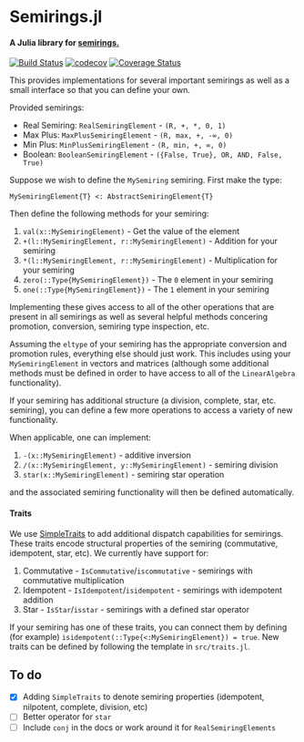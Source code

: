 # Semirings.jl
#### A Julia library for [semirings.](https://en.wikipedia.org/wiki/Semiring)


[![Build Status](https://travis-ci.com/mcognetta/Semirings.jl.svg?branch=master)](https://travis-ci.com/mcognetta/Semirings.jl)
[![codecov](https://codecov.io/gh/mcognetta/Semirings.jl/branch/master/graph/badge.svg)](https://codecov.io/gh/mcognetta/Semirings.jl)
[![Coverage Status](https://coveralls.io/repos/github/mcognetta/Semirings.jl/badge.svg?branch=master)](https://coveralls.io/github/mcognetta/Semirings.jl?branch=master)

This provides implementations for several important semirings as well as a small interface so that you can define your own.

Provided semirings:
- Real Semiring: `RealSemiringElement` - `(R, +, *, 0, 1)`
- Max Plus: `MaxPlusSemiringElement` - `(R, max, +, -∞, 0)`
- Min Plus: `MinPlusSemiringElement` - `(R, min, +, ∞, 0)`
- Boolean: `BooleanSemiringElement` - `({False, True}, OR, AND, False, True)`

Suppose we wish to define the `MySemiring` semiring. First make the type:
```
MySemiringElement{T} <: AbstractSemiringElement{T}
```
Then define the following methods for your semiring:
1. `val(x::MySemiringElement)` - Get the value of the element
2. `+(l::MySemiringElement, r::MySemiringElement)` - Addition for your semiring
3. `*(l::MySemiringElement, r::MySemiringElement)` - Multiplication for your semiring
4. `zero(::Type{MySemiringElement})` - The `0` element in your semiring
5. `one(::Type{MySemiringElement})` - The `1` element in your semiring

Implementing these gives access to all of the other operations that are present in all semirings as well as several helpful methods concering promotion, conversion, semiring type inspection, etc.

Assuming the `eltype` of your semiring has the appropriate conversion and promotion rules, everything else should just work. This includes using your `MySemiringElement` in vectors and matrices (although some additional methods must be defined in order to have access to all of the `LinearAlgebra` functionality).

If your semiring has additional structure (a division, complete, star, etc. semiring), you can define a few more operations to access a variety of new functionality.

When applicable, one can implement:
1. `-(x::MySemiringElement)` - additive inversion
2. `/(x::MySemiringElement, y::MySemiringElement)` - semiring division
3. `star(x::MySemiringElement)` - semiring star operation

and the associated semiring functionality will then be defined automatically.

#### Traits
We use [SimpleTraits](https://github.com/mauro3/SimpleTraits.jl) to add additional dispatch capabilities for semirings. These traits encode structural properties of the semiring (commutative, idempotent, star, etc). We currently have support for:
1. Commutative - `IsCommutative`/`iscommutative` - semirings with commutative multiplication
2. Idempotent - `IsIdempotent`/`isidempotent` - semirings with idempotent addition
3. Star - `IsStar`/`isstar` - semirings with a defined star operator

If your semiring has one of these traits, you can connect them by defining (for example) `isidempotent(::Type{<:MySemiringElement}) = true`. New traits can be defined by following the template in `src/traits.jl`.

## To do
- [x] Adding `SimpleTraits` to denote semiring properties (idempotent, nilpotent, complete, division, etc)
- [ ] Better operator for `star`
- [ ] Include `conj` in the docs or work around it for `RealSemiringElements`

